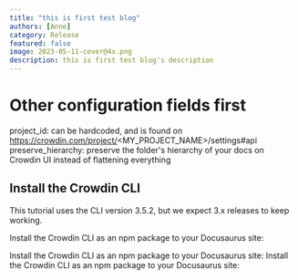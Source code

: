 ```yaml
---
title: "this is first test blog"
authors: [Anne]
category: Release
featured: false
image: 2023-05-11-cover@4x.png
description: this is first test blog's description
---
```


# Other configuration fields first

project_id: can be hardcoded, and is found on <https://crowdin.com/project/><MY_PROJECT_NAME>/settings#api
preserve_hierarchy: preserve the folder's hierarchy of your docs on Crowdin UI instead of flattening everything

## Install the Crowdin CLI

This tutorial uses the CLI version 3.5.2, but we expect 3.x releases to keep working.

Install the Crowdin CLI as an npm package to your Docusaurus site:

Install the Crowdin CLI as an npm package to your Docusaurus site:
Install the Crowdin CLI as an npm package to your Docusaurus site:

